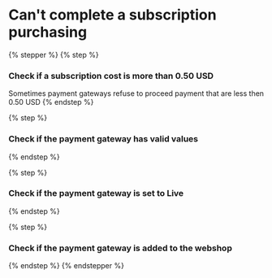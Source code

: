 # Can't complete a subscription purchasing

{% stepper %}
{% step %}
### Check if a subscription cost is more than 0.50 USD

Sometimes payment gateways refuse to proceed payment that are less then 0.50 USD
{% endstep %}

{% step %}
### Check if the payment gateway has valid values


{% endstep %}

{% step %}
### Check if the payment gateway is set to Live


{% endstep %}

{% step %}
### Check if the payment gateway is added to the webshop


{% endstep %}
{% endstepper %}

